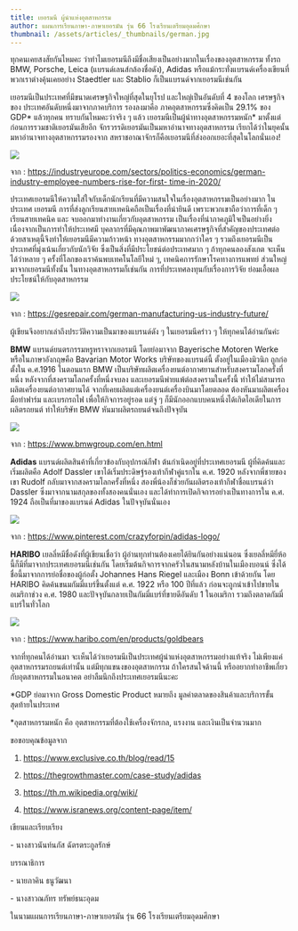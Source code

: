 ```yaml
---
title: เยอรมนี ผู้นำแห่งอุตสาหกรรม
author: แผนการเรียนภาษา-ภาษาเยอรมัน รุ่น 66 โรงเรียนเตรียมอุดมศึกษา
thumbnail: /assets/articles/_thumbnails/german.jpg
---
```


ทุกคนเคยสงสัยกันไหมคะ
ว่าทำไมเยอรมนีถึงมีชื่อเสียงเป็นอย่างมากในเรื่องของอุตสาหกรรม ทั้งรถ
BMW, Porsche, Leica (แบรนด์เลนส์กล้องชื่อดัง), Adidas
หรือแม้กระทั่งแบรนด์เครื่องเขียนที่พวกเราต่างคุ้นเคยอย่าง Staedtler และ
Stablio ก็เป็นแบรนด์จากเยอรมนีเช่นกัน

เยอรมนีเป็นประเทศที่มีขนาดเศรษฐกิจใหญ่ที่สุดในยุโรป และใหญ่เป็นอันดับที่
4 ของโลก เศรษฐกิจของ ประเทศอันดับหนึ่งมาจากภาคบริการ รองลงมาคือ
ภาคอุตสาหกรรมซึ่งคิดเป็น 29.1% ของ GDP\* แล้วทุกคน ทราบกันไหมคะว่าจริง ๆ
แล้ว เยอรมนีเป็นผู้นำทางอุตสาหกรรมหนัก\*
มาตั้งแต่ก่อนการรวมชาติเยอรมันเสียอีก
จักรวรรดิเยอรมันเป็นมหาอำนาจทางอุตสาหกรรม
เรียกได้ว่าในยุคนั้นมหาอำนาจทางอุตสาหกรรมรองจาก
สหราชอาณาจักรก็คือเยอรมนีที่ส่งออกเยอะที่สุดในโลกนั่นเอง!

![](/assets/articles/เยอรมนี-ผู้นำแห่งอุตสาหกรรม/media/image1.jpeg)


จาก :
[https://industryeurope.com/sectors/politics-economics/german-industry-employee-numbers-rise-for-first-
time-in-2020/](https://industryeurope.com/sectors/politics-economics/german-industry-employee-numbers-rise-for-first-%20time-in-2020/)

ประเทศเยอรมนีให้ความใส่ใจกับเด็กนักเรียนที่มีความสนใจในเรื่องอุตสาหกรรมเป็นอย่างมาก
ในประเทศ เยอรมนี การที่ส่งลูกเรียนสายเทคนิคถือเป็นเรื่องที่น่ายินดี
เพราะพวกเขาถือว่าการที่เด็ก ๆ เรียนสายเทคนิค และ
จบออกมาทำงานเกี่ยวกับอุตสาหกรรม เป็นเรื่องที่น่าภาคภูมิใจเป็นอย่างยิ่ง
เนื่องจากเป็นการทำให้ประเทศมี
บุคลากรที่มีคุณภาพมาพัฒนาภาคเศรษฐกิจที่สำคัญของประเทศต่อ
ด้วยสาเหตุนี้จึงทำให้เยอรมนีมีความก้าวหน้า ทางอุตสาหกรรมมากกว่าใคร ๆ
รวมถึงเยอรมนีเป็นประเทศที่มุ่งเน้นเกี่ยวกับนักวิจัย
ซึ่งเป็นสิ่งที่มีประโยชน์ต่อประเทศมาก ๆ ถ้าทุกคนลองสังเกต
จะเห็นได้ว่าหลาย ๆ ครั้งที่โลกของเราค้นพบเทคโนโลยีใหม่ ๆ,
เทคนิคการรักษาโรคทางการแพทย์ ส่วนใหญ่มาจากเยอรมนีทั้งนั้น
ในทางอุตสาหกรรมก็เช่นกัน การที่ประเทศลงทุนกับเรื่องการวิจัย
ย่อมเอื้อผลประโยชน์ให้กับอุตสาหกรรม

![](/assets/articles/เยอรมนี-ผู้นำแห่งอุตสาหกรรม/media/image2.jpg)


จาก : <https://gesrepair.com/german-manufacturing-us-industry-future/>

ผู้เขียนจึงอยากเล่าถึงประวัติความเป็นมาของแบรนด์ดัง ๆ ในเยอรมนีคร่าว ๆ
ให้ทุกคนได้อ่านกันค่ะ

**BMW** แบรนด์ยนตรกรรมหรูหราจากเยอรมนี โดยย่อมาจาก Bayerische Motoren
Werke หรือในภาษาอังกฤษคือ Bavarian Motor Works บริษัทของแบรนด์นี้
ตั้งอยู่ในเมืองมิวนิก ถูกก่อตั้งใน ค.ศ.1916 ในตอนแรก BMW
เป็นบริษัทผลิตเครื่องยนต์อากาศยานสำหรับสงครามโลกครั้งที่หนึ่ง
หลังจากที่สงครามโลกครั้งที่หนึ่งจบลง
และเยอรมนีพ่ายแพ้ต่อสงครามในครั้งนี้
ทำให้ไม่สามารถผลิตเครื่องยนต์อากาศยานได้
จากที่เคยผลิตแต่เครื่องยนต์เครื่องบินมาโดยตลอด
ต้องหันมาผลิตเครื่องมือทำฟาร์ม และเบรกรถไฟ เพื่อให้กิจการอยู่รอด แต่จู่
ๆ ก็มีนักออกแบบคนหนึ่งได้เกิดไอเดียในการผลิตรถยนต์ ทำให้บริษัท BMW
หันมาผลิตรถยนต์จนถึงปัจจุบัน

![](/assets/articles/เยอรมนี-ผู้นำแห่งอุตสาหกรรม/media/image3.jpg)


จาก : <https://www.bmwgroup.com/en.html>

**Adidas** แบรนด์ผลิตสินค้าที่เกี่ยวข้องกับอุปกรณ์กีฬา
ต้นกำเนิดอยู่ที่ประเทศเยอรมนี ผู้ที่คิดค้นและเริ่มผลิตคือ Adolf Dassler
เขาได้เริ่มประดิษฐ์รองเท้ากีฬาคู่แรกใน ค.ศ. 1920 หลังจากพี่ชายของเขา
Rudolf กลับมาจากสงครามโลกครั้งที่หนึ่ง
สองพี่น้องก็ช่วยกันผลิตรองเท้ากีฬาชื่อแบรนด์ว่า Dassler
ซึ่งมาจากนามสกุลของทั้งสองคนนั่นเอง
และได้ทำการเปิดกิจการอย่างเป็นทางการใน ค.ศ. 1924 ถือเป็นที่มาของแบรนด์
Adidas ในปัจจุบันนั่นเอง

![](/assets/articles/เยอรมนี-ผู้นำแห่งอุตสาหกรรม/media/image4.jpeg)


จาก : <https://www.pinterest.com/crazyforpin/adidas-logo/>

**HARIBO** เยลลี่หมีชื่อดังที่ผู้เขียนเชื่อว่า
ผู้อ่านทุกท่านต้องเคยได้ยินกันอย่างแน่นอน
ซึ่งเยลลี่หมียี่ห้อนี้ก็มีที่มาจากประเทศเยอรมนีเช่นกัน
โดยเริ่มต้นกิจการจากครัวในสนามหลังบ้านในเมืองบอนน์
ซึ่งได้ชื่อนี้มาจากการย่อชื่อของผู้ก่อตั้ง Johannes Hans Riegel และเมือง
Bonn เข้าด้วยกัน โดย HARIBO คิดค้นขนมกัมมี่แบร์ขึ้นตั้งแต่ ค.ศ. 1922
หรือ 100 ปีที่แล้ว ก่อนจะถูกนำเข้าไปขายในอเมริกาช่วง ค.ศ. 1980
และปัจจุบันกลายเป็นกัมมี่แบร์ที่ขายดีอันดับ 1 ในอเมริกา
รวมถึงตลาดกัมมี่แบร์ในทั่วโลก

![](/assets/articles/เยอรมนี-ผู้นำแห่งอุตสาหกรรม/media/image5.jpeg)


จาก : <https://www.haribo.com/en/products/goldbears>

จากที่ทุกคนได้อ่านมา
จะเห็นได้ว่าเยอรมนีเป็นประเทศผู้นำแห่งอุตสาหกรรมอย่างแท้จริง
ไม่เพียงแค่อุตสาหกรรมรถยนต์เท่านั้น แต่มีทุกแขนงของอุตสาหกรรม
ถ้าใครสนใจด้านนี้ หรืออยากทำอาชีพเกี่ยวกับอุตสาหกรรมในอนาคต
อย่าลืมนึกถึงประเทศเยอรมนีนะคะ

\*GDP ย่อมาจาก Gross Domestic Product หมายถึง
มูลค่าตลาดของสินค้าและบริการขั้นสุดท้ายในประเทศ

\*อุตสาหกรรมหนัก คือ อุตสาหกรรมที่ต้องใช้เครื่องจักรกล, แรงงาน
และเงินเป็นจำนวนมาก

ขอขอบคุณข้อมูลจาก

1.  <https://www.exclusive.co.th/blog/read/15>

2.  <https://thegrowthmaster.com/case-study/adidas>

3.  <https://th.m.wikipedia.org/wiki/>

4.  <https://www.isranews.org/content-page/item/>

เขียนและเรียบเรียง

\- นางสาวนันท์นภัส ฉัตรตระกูลรักษ์

บรรณาธิการ

\- นายภาคิน ธนูวัฒนา

\- นางสาวณภัทร ทรัพย์ธนะอุดม

ในนามแผนการเรียนภาษา-ภาษาเยอรมัน รุ่น 66 โรงเรียนเตรียมอุดมศึกษา
